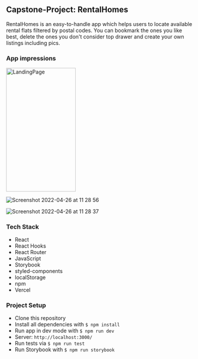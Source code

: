 ## Capstone-Project: RentalHomes

RentalHomes is an easy-to-handle app which helps users to locate available rental flats filtered by postal codes.
You can bookmark the ones you like best, delete the ones you don't consider top drawer and create your own listings including pics.

### App impressions

<img src="https://user-images.githubusercontent.com/98734377/165269325-24c7b02c-c2ba-495f-b83e-a16c134c112c.png" alt="LandingPage" width="187.5" height="333.5">

![Screenshot 2022-04-26 at 11 28 56](https://user-images.githubusercontent.com/98734377/165269418-48fa727e-d8cb-4ec7-b791-16102835c6c5.png)

![Screenshot 2022-04-26 at 11 28 37](https://user-images.githubusercontent.com/98734377/165269497-39fa3fe0-5ea4-4b34-a018-21d50f71d971.png)

### Tech Stack

- React
- React Hooks
- React Router
- JavaScript
- Storybook
- styled-components
- localStorage
- npm
- Vercel

### Project Setup

- Clone this repository
- Install all dependencies with `$ npm install`
- Run app in dev mode with `$ npm run dev`
- Server: `http://localhost:3000/`
- Run tests via `$ npm run test`
- Run Storybook with `$ npm run storybook`

